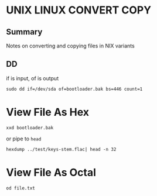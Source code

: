 # UNIX LINUX CONVERT COPY

## Summary

Notes on converting and copying files in NIX variants

## DD

if is input, of is output

```console
sudo dd if=/dev/sda of=bootloader.bak bs=446 count=1
```

# View File As Hex

```console
xxd bootloader.bak
```

or pipe to `head`

```console
hexdump ../test/keys-stem.flac| head -n 32
```

# View File As Octal

```console
od file.txt
```
